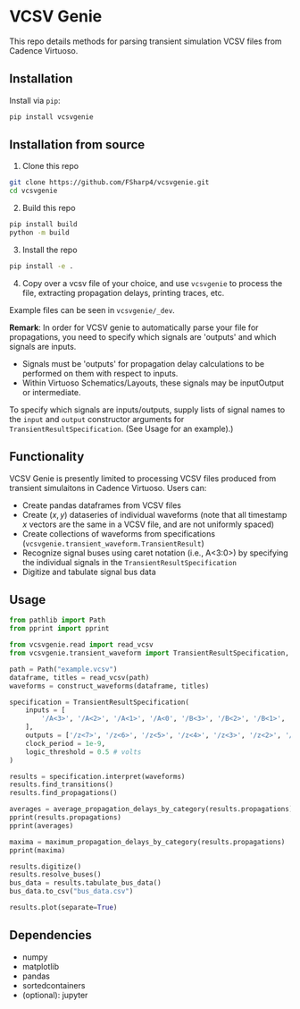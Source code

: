 # VCSV Genie

This repo details methods for parsing transient simulation VCSV files from Cadence Virtuoso.

## Installation

Install via `pip`:
```bash
pip install vcsvgenie
```

## Installation from source

1. Clone this repo
```bash
git clone https://github.com/FSharp4/vcsvgenie.git
cd vcsvgenie
```

2. Build this repo
```bash
pip install build
python -m build
```

3. Install the repo
```bash
pip install -e .
```

4. Copy over a vcsv file of your choice, and use `vcsvgenie` to process the file, extracting propagation delays, printing traces, etc.

Example files can be seen in `vcsvgenie/_dev`.

**Remark**: In order for VCSV genie to automatically parse your file for propagations, you need to specify which signals are 'outputs' and which signals are inputs. 
- Signals must be 'outputs' for propagation delay calculations to be performed on them with respect to inputs.
- Within Virtuoso Schematics/Layouts, these signals may be inputOutput or intermediate.

To specify which signals are inputs/outputs, supply lists of signal names to the `input` and `output` constructor arguments for `TransientResultSpecification`. (See Usage for an example).)

## Functionality

VCSV Genie is presently limited to processing VCSV files produced from transient simulaitons in Cadence Virtuoso. Users can:
- Create pandas dataframes from VCSV files
- Create $(x, y)$ dataseries of individual waveforms (note that all timestamp $x$ vectors are the same in a VCSV file, and are not uniformly spaced)
- Create collections of waveforms from specifications (`vcsvgenie.transient_waveform.TransientResult`) 
- Recognize signal buses using caret notation (i.e., A<3:0>) by specifying the individual signals in the `TransientResultSpecification`
- Digitize and tabulate signal bus data

## Usage

```python
from pathlib import Path
from pprint import pprint

from vcsvgenie.read import read_vcsv
from vcsvgenie.transient_waveform import TransientResultSpecification, average_propagation_delays_by_category, maximum_propagation_delays_by_category, construct_waveforms

path = Path("example.vcsv")
dataframe, titles = read_vcsv(path)
waveforms = construct_waveforms(dataframe, titles)

specification = TransientResultSpecification(
    inputs = [
        '/A<3>', '/A<2>', '/A<1>', '/A<0', '/B<3>', '/B<2>', '/B<1>', '/B<0>', 'Clk'
    ],
    outputs = ['/z<7>', '/z<6>', '/z<5>', '/z<4>', '/z<3>', '/z<2>', '/z<1>', '/z<0>'],
    clock_period = 1e-9,
    logic_threshold = 0.5 # volts
)

results = specification.interpret(waveforms)
results.find_transitions()
results.find_propagations()

averages = average_propagation_delays_by_category(results.propagations)
pprint(results.propagations)
pprint(averages)

maxima = maximum_propagation_delays_by_category(results.propagations)
pprint(maxima)

results.digitize()
results.resolve_buses()
bus_data = results.tabulate_bus_data()
bus_data.to_csv("bus_data.csv")

results.plot(separate=True)
```

## Dependencies

- numpy
- matplotlib
- pandas
- sortedcontainers
- (optional): jupyter
